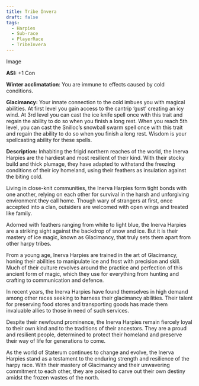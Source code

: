 ```yaml
---
title: Tribe Invera
draft: false
tags:
  - Harpies
  - Sub-race
  - PlayerRace
  - TribeInvera
---
```

Image

**ASI:** +1 Con

**Winter acclimatation**: You are immune to effects caused by cold conditions.

**Glacimancy:** Your innate connection to the cold imbues you with magical abilities. At first level you gain access to the cantrip ‘gust’ creating an icy wind. At 3rd level you can cast the ice knife spell once with this trait and regain the ability to do so when you finish a long rest. When you reach 5th level, you can cast the Snilloc’s snowball swarm spell once with this trait and regain the ability to do so when you finish a long rest. Wisdom is your spellcasting ability for these spells.

**Description:**
Inhabiting the frigid northern reaches of the world, the Inerva Harpies are the hardiest and most resilient of their kind. With their stocky build and thick plumage, they have adapted to withstand the freezing conditions of their icy homeland, using their feathers as insulation against the biting cold.

Living in close-knit communities, the Inerva Harpies form tight bonds with one another, relying on each other for survival in the harsh and unforgiving environment they call home. Though wary of strangers at first, once accepted into a clan, outsiders are welcomed with open wings and treated like family.

Adorned with feathers ranging from white to light blue, the Inerva Harpies are a striking sight against the backdrop of snow and ice. But it is their mastery of ice magic, known as Glacimancy, that truly sets them apart from other harpy tribes.

From a young age, Inerva Harpies are trained in the art of Glacimancy, honing their abilities to manipulate ice and frost with precision and skill. Much of their culture revolves around the practice and perfection of this ancient form of magic, which they use for everything from hunting and crafting to communication and defence.

In recent years, the Inerva Harpies have found themselves in high demand among other races seeking to harness their glacimancy abilities. Their talent for preserving food stores and transporting goods has made them invaluable allies to those in need of such services.

Despite their newfound prominence, the Inerva Harpies remain fiercely loyal to their own kind and to the traditions of their ancestors. They are a proud and resilient people, determined to protect their homeland and preserve their way of life for generations to come.

As the world of Staterum continues to change and evolve, the Inerva Harpies stand as a testament to the enduring strength and resilience of the harpy race. With their mastery of Glacimancy and their unwavering commitment to each other, they are poised to carve out their own destiny amidst the frozen wastes of the north.